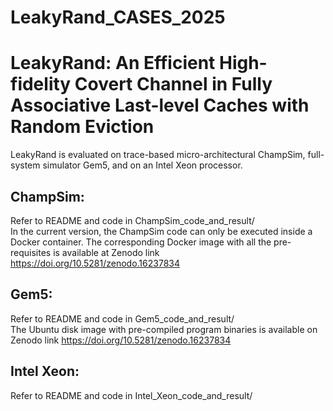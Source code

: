 # LeakyRand_CASES_2025
# LeakyRand: An Efficient High-fidelity Covert Channel in Fully  Associative Last-level Caches with Random Eviction
LeakyRand is evaluated on trace-based micro-architectural ChampSim, full-system simulator Gem5, and on an Intel Xeon processor.

## ChampSim:
Refer to README and code in ChampSim_code_and_result/ <br>
In the current version, the ChampSim code can only be executed inside a Docker container. The corresponding Docker image with all the pre-requisites is available at Zenodo link https://doi.org/10.5281/zenodo.16237834

## Gem5:
Refer to README and code in Gem5_code_and_result/ <br>
The Ubuntu disk image with pre-compiled program binaries is available on Zenodo link https://doi.org/10.5281/zenodo.16237834

## Intel Xeon:
Refer to README and code in Intel_Xeon_code_and_result/
